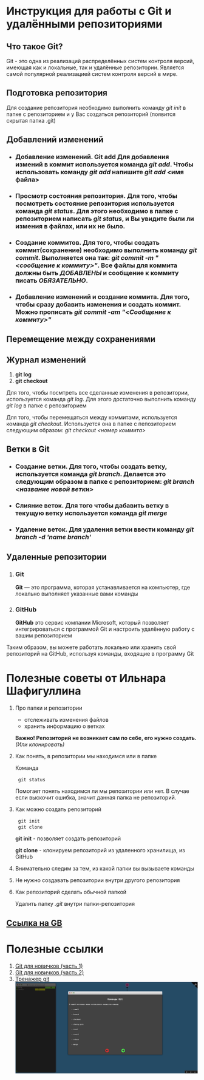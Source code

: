 # Инструкция для работы с Git и удалёнными репозиториями
## __Что такое Git?__
Git - это одна из реализаций распределённых систем контроля версий, имеющая как и локальные, так и удалённые репозитории. Является самой популярной реализацией систем контроля версий в мире.

## __Подготовка репозитория__
Для создание репозитория необходимо выполнить команду  *git init*  в папке с репозиторием и у Вас создаться репозиторий (появится скрытая папка .git)

## __Добавлений изменений__

* ### __Добавление изменений.__ Git add Для добавления измений в коммит используется команда *git add*. Чтобы использовать команду *git add* напишите *git add* <имя файла>

* ### __Просмотр состояния репозитория.__ Для того, чтобы посмотреть состояние репозитория используется команда *git status*. Для этого необходимо в папке с репозиторием написать *git status*, и Вы увидите были ли измения в файлах, или их не было.

* ### __Создание коммитов.__ Для того, чтобы создать коммит(сохранение) необходимо выполнить команду *git commit*. Выполняется она так: *git commit -m "<сообщение к коммиту>"*. Все файлы для коммита должны быть ***ДОБАВЛЕНЫ*** и сообщение к коммиту писать ***ОБЯЗАТЕЛЬНО***.

* ### __Добавление изменений и создание коммита.__  Для того, чтобы сразу добавить изменения и создать коммит. Можно прописать *git commit -am "<Сообщение к коммиту>"*

## Перемещение между сохранениями

## Журнал изменений
1. __git log__
2. __git checkout__

Для того, чтобы посмтреть все сделанные изменения в репозитории, используется команда *git log*. Для этого достаточно выполнить команду *git log* в папке с репозиторием

Для того, чтобы перемещаться между коммитами, используется команда *git checkout*. Используется она в папке с пепозиторием следующим образом: *git checkout <номер коммита>*



## Ветки в Git
* ### __Создание ветки.__ Для того, чтобы создать ветку, используется команда *git branch*. Делается это следующим образом в папке с репозиторием: *git branch <название новой ветки>*

* ### __Слияние веток.__ Для того чтобы дабавить ветку в текущую ветку используется команда *git merge*

* ### __Удаление веток.__ Для удаления ветки ввести команду *git branch -d 'name branch'*

## Удаленные репозитории
1. ### Git 
    **Git** — это программа, которая устанавливается на компьютер, где локально выполняет
указанные вами команды
2. ### GitHub
    **GitHub** это сервис компании Microsoft, который позволяет интегрироваться с
программой Git и настроить удалённую работу с вашим репозиторием

Таким образом, вы можете работать локально или хранить свой репозиторий на GitHub,
используя команды, входящие в программу Git

# Полезные советы от Ильнара Шафигуллина 

1. Про папки и репозитории
    + отслеживать изменения файлов
    + хранить информацию о ветках

    **Важно! Репозиторий не возникает сам по себе, его нужно создать.** *(Или клонировать)*

2. Как понять, в репозитории мы находимся или в папке
    
    Команда

        git status
    Помогает понять находимся ли мы репозитории или нет. В случае если выскочит ошибка, значит данная папка не репозиторий.
3. Как можно создать репозиторий

        git init
        git clone
    **git init** - позволяет создать репозиторий 

    **git clone** - клонируем репозиторий из удаленного хранилища, из GitHub
4.  Внимательно следим за тем, из какой папки вы вызываете команды

5. Не нужно создавать репозитории внутри другого репозитория

6. Как репозиторий сделать обычной папкой
    
    Удалить папку *.git* внутри папки-репозитория

## [Ссылка на GB](https://gb.ru/posts/soveti-pro-git)


# Полезные ссылки
1. [Git для новичков (часть 1)](https://habr.com/ru/post/541258/)
2. [Git для новичков (часть 2)](https://habr.com/ru/post/542616/)
3. [Тренажер git](https://learngitbranching.js.org/?locale=ru_RU) ![Тренажер git имеет подсказки](/scrshot_git_trainer.png)



